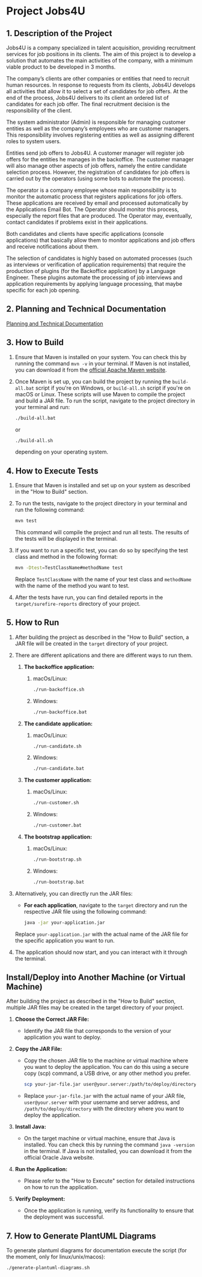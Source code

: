 # Project Jobs4U

## 1. Description of the Project

Jobs4U is a company specialized in talent acquisition, providing recruitment services for job positions in its clients. The aim of this project is to develop a solution that automates the main activities of the company, with a minimum viable product to be developed in 3 months.

The company’s clients are other companies or entities that need to recruit human resources. In response to requests from its clients, Jobs4U develops all activities that allow it to select a set of candidates for job offers. At the end of the process, Jobs4U delivers to its client an ordered list of candidates for each job offer. The final recruitment decision is the responsibility of the client.

The system administrator (Admin) is responsible for managing customer entities as well as the company’s employees who are customer managers. This responsibility involves registering entities as well as assigning different roles to system users.

Entities send job offers to Jobs4U. A customer manager will register job offers for the entities he manages in the backoffice. The customer manager will also manage other aspects of job offers, namely the entire candidate selection process. However, the registration of candidates for job offers is carried out by the operators (using some bots to automate the process).

The operator is a company employee whose main responsibility is to monitor the automatic process that registers applications for job offers. These applications are received by email and processed automatically by the Applications Email Bot. The Operator should monitor this process, especially the report files that are produced. The Operator may, eventually, contact candidates if problems exist in their applications.

Both candidates and clients have specific applications (console applications) that basically allow them to monitor applications and job offers and receive notifications about them.

The selection of candidates is highly based on automated processes (such as interviews or verification of application requirements) that require the production of plugins (for the Backoffice application) by a Language Engineer. These plugins automate the processing of job interviews and application requirements by applying language processing, that maybe specific for each job opening.

## 2. Planning and Technical Documentation

[Planning and Technical Documentation](docs/readme.md)




## 3. How to Build



1. Ensure that Maven is installed on your system. You can check this by running the command `mvn -v` in your terminal. If Maven is not installed, you can download it from the [official Apache Maven website](https://maven.apache.org/download.cgi).

2. Once Maven is set up, you can build the project by running the `build-all.bat` script if you're on Windows, or `build-all.sh` script if you're on macOS or Linux. These scripts will use Maven to compile the project and build a JAR file. To run the script, navigate to the project directory in your terminal and run:

    ```bash
    ./build-all.bat
    ```

   or

    ```bash
    ./build-all.sh
    ```

   depending on your operating system.

## 4. How to Execute Tests

1. Ensure that Maven is installed and set up on your system as described in the "How to Build" section.

2. To run the tests, navigate to the project directory in your terminal and run the following command:

    ```bash
    mvn test
    ```

    This command will compile the project and run all tests. The results of the tests will be displayed in the terminal.

3. If you want to run a specific test, you can do so by specifying the test class and method in the following format:

    ```bash
    mvn -Dtest=TestClassName#methodName test
    ```

    Replace `TestClassName` with the name of your test class and `methodName` with the name of the method you want to test.

4. After the tests have run, you can find detailed reports in the `target/surefire-reports` directory of your project.

## 5. How to Run

1. After building the project as described in the "How to Build" section, a JAR file will be created in the `target` directory of your project.

2. There are different aplications and there are different ways to run them. 
   1. **The backoffice application:** 
      1. macOs/Linux:

          ```bash
          ./run-backoffice.sh
          ```
      2. Windows:
    
            ```bash
            ./run-backoffice.bat
            ```
   2. **The candidate application:**
      1. macOs/Linux:

          ```bash
          ./run-candidate.sh
          ```
      2. Windows:

          ```bash
          ./run-candidate.bat
          ```
   3. **The customer application:**
      1. macOs/Linux:

          ```bash
          ./run-customer.sh
          ```
      2. Windows:
    
           ```bash
         ./run-customer.bat
         ```
   
   4. **The bootstrap application:**
       1. macOs/Linux:
    
           ```bash
           ./run-bootstrap.sh
           ```
      2. Windows:
    
          ```bash
          ./run-bootstrap.bat
         ```
   
      
     

3. Alternatively, you can directly run the JAR files:

   - **For each application**, navigate to the `target` directory and run the respective JAR file using the following command:

     ```bash
     java -jar your-application.jar
     ```

   Replace `your-application.jar` with the actual name of the JAR file for the specific application you want to run.

4. The application should now start, and you can interact with it through the terminal.

## Install/Deploy into Another Machine (or Virtual Machine)

After building the project as described in the "How to Build" section, multiple JAR files may be created in the target directory of your project.

1. **Choose the Correct JAR File:**
   - Identify the JAR file that corresponds to the version of your application you want to deploy.

2. **Copy the JAR File:**
   - Copy the chosen JAR file to the machine or virtual machine where you want to deploy the application. You can do this using a secure copy (scp) command, a USB drive, or any other method you prefer.
     ```bash
     scp your-jar-file.jar user@your.server:/path/to/deploy/directory
     ```
   - Replace `your-jar-file.jar` with the actual name of your JAR file, `user@your.server` with your username and server address, and `/path/to/deploy/directory` with the directory where you want to deploy the application.

3. **Install Java:**
   - On the target machine or virtual machine, ensure that Java is installed. You can check this by running the command `java -version` in the terminal. If Java is not installed, you can download it from the official Oracle Java website.

4. **Run the Application:**
   - Please refer to the "How to Execute" section for detailed instructions on how to run the application.   

5. **Verify Deployment:**
   - Once the application is running, verify its functionality to ensure that the deployment was successful.


## 7. How to Generate PlantUML Diagrams

To generate plantuml diagrams for documentation execute the script (for the moment, only for linux/unix/macos):

    ./generate-plantuml-diagrams.sh


